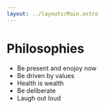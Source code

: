 ```yaml
---
layout: ../layouts/Main.astro
---
```


# Philosophies

- Be present and enojoy now
- Be driven by values
- Health is wealth
- Be deliberate
- Laugh out loud
